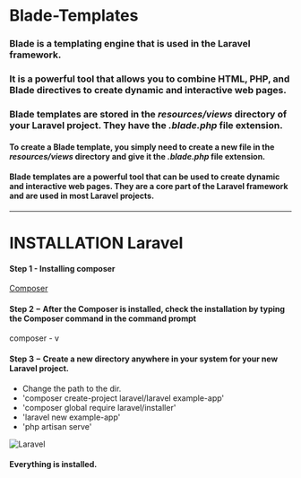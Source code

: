 # Blade-Templates

### Blade is a templating engine that is used in the Laravel framework. 

### It is a powerful tool that allows you to combine HTML, PHP, and Blade directives to create dynamic and interactive web pages.

### Blade templates are stored in the _resources/views_ directory of your Laravel project. They have the _.blade.php_ file extension.

#### To create a Blade template, you simply need to create a new file in the _resources/views_ directory and give it the _.blade.php_ file extension.

#### Blade templates are a powerful tool that can be used to create dynamic and interactive web pages. They are a core part of the Laravel framework and are used in most Laravel projects.

***
# INSTALLATION Laravel

#### Step 1 - Installing composer
[Composer](https://getcomposer.org)

#### Step 2 − After the Composer is installed, check the installation by typing the Composer command in the command prompt
 composer - v

#### Step 3 − Create a new directory anywhere in your system for your new Laravel project.
  * Change the path to the dir.
  * 'composer create-project laravel/laravel example-app'
  * 'composer global require laravel/installer'
  * 'laravel new example-app'
  * 'php artisan serve'

  ![Laravel](https://www.tutorialspoint.com/laravel/images/laravel_installed.jpg)

  #### Everything is installed.